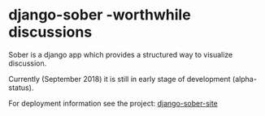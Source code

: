 # django-sober -worthwhile discussions

Sober is a django app which provides a structured way to visualize discussion.

Currently (September 2018) it is still in early stage of development (alpha-status).

For deployment information see the project: [django-sober-site][1]

[1]: https://to-be-announced
